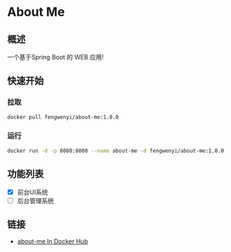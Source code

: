 # About Me

## 概述

一个基于Spring Boot 的 WEB 应用!

## 快速开始

### 拉取

```bash
docker pull fengwenyi/about-me:1.0.0
```

### 运行

```bash
docker run -d -p 8080:8080 --name about-me -d fengwenyi/about-me:1.0.0
```

## 功能列表

- [x] 前台UI系统
- [ ] 后台管理系统

## 链接

- [about-me In Docker Hub](https://hub.docker.com/r/fengwenyi/about-me)